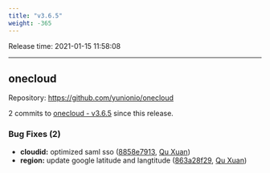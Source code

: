 ```yaml
---
title: "v3.6.5"
weight: -365
---
```


Release time: 2021-01-15 11:58:08

---
## onecloud

Repository: https://github.com/yunionio/onecloud

2 commits to [onecloud - v3.6.5] since this release.

### Bug Fixes (2)
- **cloudid:** optimized saml sso ([8858e7913](https://github.com/yunionio/onecloud/commit/8858e7913c469623b47cc6b2f7c0e28682798f53), [Qu Xuan](mailto:quxuan@yunionyun.com))
- **region:** update google latitude and langtitude ([863a28f29](https://github.com/yunionio/onecloud/commit/863a28f2949556d08d2b3e6fbeb25e636ef2b277), [Qu Xuan](mailto:quxuan@yunionyun.com))

[onecloud - v3.6.5]: https://github.com/yunionio/onecloud/compare/v3.6.4...v3.6.5
